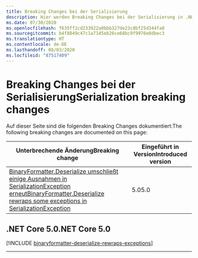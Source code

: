 ```yaml
---
title: Breaking Changes bei der Serialisierung
description: Hier werden Breaking Changes bei der Serialisierung in .NET Core und .NET 5.0 und höheren Versionen aufgeführt.
ms.date: 07/30/2020
ms.openlocfilehash: f635ff2cd233922a0bbb327de23c8bf25d344fa0
ms.sourcegitcommit: b4f8849c47c1a7145eb26ce68bc9f9976e0dbec3
ms.translationtype: HT
ms.contentlocale: de-DE
ms.lasthandoff: 08/03/2020
ms.locfileid: "87517409"
---
```

# <a name="serialization-breaking-changes"></a><span data-ttu-id="893dd-103">Breaking Changes bei der Serialisierung</span><span class="sxs-lookup"><span data-stu-id="893dd-103">Serialization breaking changes</span></span>

<span data-ttu-id="893dd-104">Auf dieser Seite sind die folgenden Breaking Changes dokumentiert:</span><span class="sxs-lookup"><span data-stu-id="893dd-104">The following breaking changes are documented on this page:</span></span>

| <span data-ttu-id="893dd-105">Unterbrechende Änderung</span><span class="sxs-lookup"><span data-stu-id="893dd-105">Breaking change</span></span> | <span data-ttu-id="893dd-106">Eingeführt in Version</span><span class="sxs-lookup"><span data-stu-id="893dd-106">Introduced version</span></span> |
| - | - |
| [<span data-ttu-id="893dd-107">BinaryFormatter.Deserialize umschließt einige Ausnahmen in SerializationException erneut</span><span class="sxs-lookup"><span data-stu-id="893dd-107">BinaryFormatter.Deserialize rewraps some exceptions in SerializationException</span></span>](#binaryformatterdeserialize-rewraps-some-exceptions-in-serializationexception) | <span data-ttu-id="893dd-108">5.0</span><span class="sxs-lookup"><span data-stu-id="893dd-108">5.0</span></span> |

## <a name="net-core-50"></a><span data-ttu-id="893dd-109">.NET Core 5.0</span><span class="sxs-lookup"><span data-stu-id="893dd-109">.NET Core 5.0</span></span>

[!INCLUDE [binaryformatter-deserialize-rewraps-exceptions](../../../includes/core-changes/serialization/5.0/binaryformatter-deserialize-rewraps-exceptions.md)]

***
